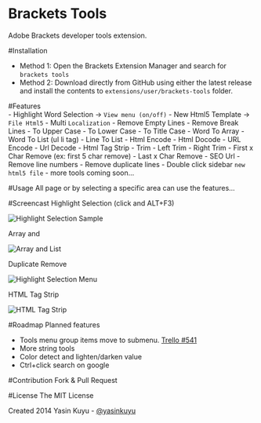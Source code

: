 Brackets Tools
==============
Adobe Brackets developer tools extension.

#Installation
* Method 1: Open the Brackets Extension Manager and search for `brackets tools`
* Method 2: Download directly from GitHub using either the latest release and install the contents to `extensions/user/brackets-tools` folder.

#Features	
	- Highlight Word Selection -> `View menu (on/off)`
	- New Html5 Template -> `File Html5`
    - Multi `Localization`
	- Remove Empty Lines
	- Remove Break Lines
	- To Upper Case
	- To Lower Case
	- To Title Case
    - Word To Array
    - Word To List (ul li tag)
    - Line To List
	- Html Encode
	- Html Docode
	- URL Encode
	- Url Decode
    - Html Tag Strip
    - Trim 
    - Left Trim
    - Right Trim
    - First x Char Remove (ex: first 5 char remove)
    - Last x Char Remove 
    - SEO Url
	- Remove line numbers
	- Remove duplicate lines
    - Double click sidebar `new html5 file`
	- more tools coming soon...

#Usage
All page or by selecting a specific area can use the features...

#Screencast
Highlight Selection (click and ALT+F3)

![Highlight Selection Sample](http://i57.tinypic.com/vphnr4.gif)

Array and 

![Array and List](http://i60.tinypic.com/2f05e0g.jpg)

Duplicate Remove

![Highlight Selection Menu](http://i61.tinypic.com/243f6lh.png)

HTML Tag Strip

![HTML Tag Strip](http://i61.tinypic.com/vecgmc.gif)

#Roadmap
Planned features
* Tools menu group items move to submenu. [Trello #541](https://trello.com/c/EwLGRkYe/541-native-submenus)
* More string tools
* Color detect and lighten/darken value
* Ctrl+click search on google

#Contribution
Fork & Pull Request

#License
The MIT License

Created 2014 Yasin Kuyu - [@yasinkuyu](http://www.twitter.com/yasinkuyu)

